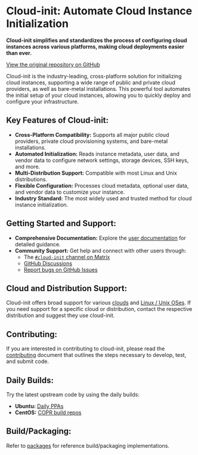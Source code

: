 # Cloud-init: Automate Cloud Instance Initialization

**Cloud-init simplifies and standardizes the process of configuring cloud instances across various platforms, making cloud deployments easier than ever.**

[View the original repository on GitHub](https://github.com/canonical/cloud-init)

Cloud-init is the industry-leading, cross-platform solution for initializing cloud instances, supporting a wide range of public and private cloud providers, as well as bare-metal installations. This powerful tool automates the initial setup of your cloud instances, allowing you to quickly deploy and configure your infrastructure.

## Key Features of Cloud-init:

*   **Cross-Platform Compatibility:** Supports all major public cloud providers, private cloud provisioning systems, and bare-metal installations.
*   **Automated Initialization:** Reads instance metadata, user data, and vendor data to configure network settings, storage devices, SSH keys, and more.
*   **Multi-Distribution Support:** Compatible with most Linux and Unix distributions.
*   **Flexible Configuration:** Processes cloud metadata, optional user data, and vendor data to customize your instance.
*   **Industry Standard:** The most widely used and trusted method for cloud instance initialization.

## Getting Started and Support:

*   **Comprehensive Documentation:** Explore the [user documentation](https://docs.cloud-init.io/en/latest/) for detailed guidance.
*   **Community Support:** Get help and connect with other users through:
    *   The [``#cloud-init`` channel on Matrix](https://matrix.to/#/#cloud-init:ubuntu.com)
    *   [GitHub Discussions](https://github.com/canonical/cloud-init/discussions)
    *   [Report bugs on GitHub Issues](https://github.com/canonical/cloud-init/issues)

## Cloud and Distribution Support:

Cloud-init offers broad support for various [clouds](https://docs.cloud-init.io/en/latest/reference/datasources.html#datasources_supported) and [Linux / Unix OSes](https://docs.cloud-init.io/en/latest/reference/distros.html). If you need support for a specific cloud or distribution, contact the respective distribution and suggest they use cloud-init.

## Contributing:

If you are interested in contributing to cloud-init, please read the [contributing](https://docs.cloud-init.io/en/latest/development/index.html) document that outlines the steps necessary to develop, test, and submit code.

## Daily Builds:

Try the latest upstream code by using the daily builds:

*   **Ubuntu:** [Daily PPAs](https://code.launchpad.net/~cloud-init-dev/+archive/ubuntu/daily)
*   **CentOS:** [COPR build repos](https://copr.fedorainfracloud.org/coprs/g/cloud-init/cloud-init-dev/)

## Build/Packaging:

Refer to [packages](packages) for reference build/packaging implementations.